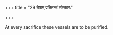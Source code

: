 +++
title = "29 तेषाम् प्रतितन्त्रं संस्कारः"

+++

At every sacrifice these vessels are to be purified.


